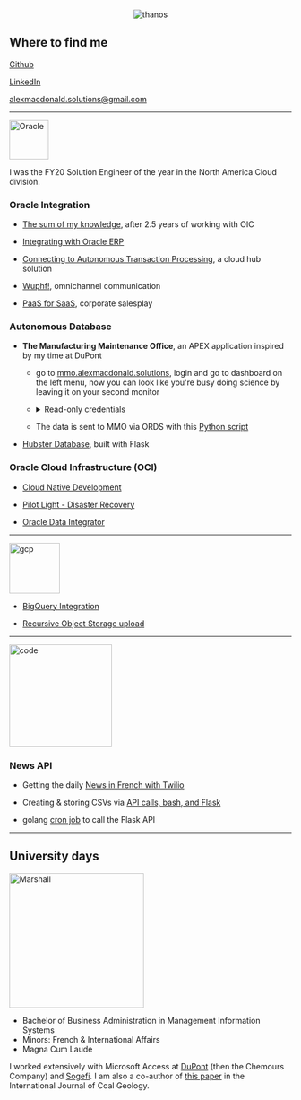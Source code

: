 <p align="center">
  <img src="http://www.ignitionglobal.com/wp-content/uploads/2017/12/SALES-ENGINEER.jpg?raw=True" witdh = 0 height = 0 alt="preview"/>
</p>


<p align="center">
  <img src="https://media-exp1.licdn.com/dms/image/C5616AQGj3PqrgDMexw/profile-displaybackgroundimage-shrink_350_1400/0/1608401918895?e=1617235200&v=beta&t=DpS7jFPY_JYQCE5J3ovxD9W1bl3qeHtmG4gqOc68Clg" alt="thanos"/>
</p>

## Where to find me

[Github](https://github.com/GaryHostt)

[LinkedIn](https://www.linkedin.com/in/robertamacdonald94/)

<alexmacdonald.solutions@gmail.com>

____________________________________________________________________________________________________________

<p align="left">
  <img src="http://logos-download.com/wp-content/uploads/2016/03/Oracle_logo_logotype_wordmark.png" witdh = 140 height = 70 alt="Oracle"/>
</p>

I was the FY20 Solution Engineer of the year in the North America Cloud division.

### Oracle Integration
  
  - [The sum of my knowledge](https://oic.alexmacdonald.solutions), after 2.5 years of working with OIC

  - [Integrating with Oracle ERP](https://medium.com/@alexmacdon94/laying-the-foundation-of-success-with-oracle-integration-erp-to-disparate-systems-dabad63abf7e)

  - [Connecting to Autonomous Transaction Processing](https://www.youtube.com/watch?v=-9nP2LaeOok), a cloud hub solution
  
  - [Wuphf!](https://www.youtube.com/watch?v=GT6uWYqJq6E), omnichannel communication
  
  - [PaaS for SaaS](https://www.youtube.com/watch?v=zZk6SI7FADY), corporate salesplay
  
### Autonomous Database
  
  - **The Manufacturing Maintenance Office**, an APEX application inspired by my time at DuPont
      
      - go to [mmo.alexmacdonald.solutions](http://mmo.alexmacdonald.solutions), login and go to dashboard on the left menu, now you can look like you're busy doing science by leaving it on your second monitor
      
      - <details> <summary>Read-only credentials</summary> username: guest / password: TheDog8MyHomework77! </details>
      
      - The data is sent to MMO via ORDS with this [Python script](https://garyhostt.github.io/sampeIoTData/)
      
  - [Hubster Database](https://github.com/GaryHostt/HubsterDatabase), built with Flask
  
### Oracle Cloud Infrastructure (OCI)

  - [Cloud Native Development](https://garyhostt.github.io/OCI_DevOps/)

  - [Pilot Light - Disaster Recovery](https://apexapps.oracle.com/pls/apex/dbpm/r/livelabs/view-workshop?wid=724)

  - [Oracle Data Integrator](https://garyhostt.github.io/Oracle_Data_Integrator/)
  
________________________________________________________________________________________________________________

<p align="left">
  <img src="https://i0.wp.com/www.pointstar.com.my/wp-content/uploads/2015/11/Header_Logo_GCP_transparent.png?ssl=1" witdh = 240 height = 90 alt="gcp"/>
</p>

- [BigQuery Integration](https://garyhostt.github.io/BigQueryIntegration/)

- [Recursive Object Storage upload](https://github.com/GaryHostt/RecursiveObjectStorageUpload)

________________________________________________________________________________________________________________

<p align="left">
  <img src="http://getwallpapers.com/wallpaper/full/9/4/d/358396.jpg" witdh = 60 height = 183 alt="code"/>
</p>

### News API

- Getting the daily [News in French with Twilio](https://github.com/GaryHostt/DailyNewsText)

- Creating & storing CSVs via [API calls, bash, and Flask](https://github.com/GaryHostt/OCI_Native_NewsApp)

- golang [cron job](https://github.com/GaryHostt/GoChronCall) to call the Flask API

________________________________________________________________________________________________________________

## University days

<p align="left">
  <img src="https://cdn.freebiesupply.com/logos/large/2x/marshall-university-logo-png-transparent.png" witdh = 240 height = 240 alt="Marshall"/>
</p>

- Bachelor of Business Administration in Management Information Systems
- Minors: French & International Affairs
- Magna Cum Laude

I worked extensively with Microsoft Access at [DuPont](https://en.wikipedia.org/wiki/Dark_Waters_%282019_film%29) (then the Chemours Company) and [Sogefi](https://www.sogefigroup.com/en/index.html). I am also a co-author of [this paper](https://www.sciencedirect.com/science/article/abs/pii/S0166516216301033) in the International Journal of Coal Geology.
